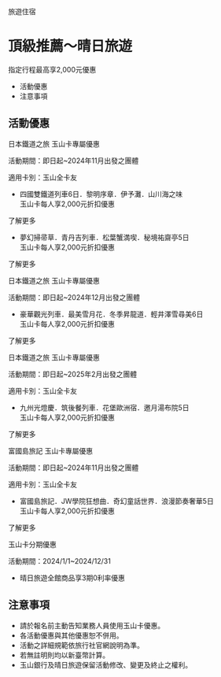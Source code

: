 旅遊住宿

# 頂級推薦～晴日旅遊  

指定行程最高享2,000元優惠

  * 活動優惠
  * 注意事項

## 活動優惠

日本鐵道之旅 玉山卡專屬優惠

活動期間：即日起~2024年11月出發之團體

適用卡別：玉山全卡友

  * 四國雙鐵道列車6日．黎明序章．伊予灘．山川海之味  
玉山卡每人享2,000元折扣優惠

了解更多

  * 夢幻掃帚草．青丹吉列車．松葉蟹満喫．秘境祐齋亭5日  
玉山卡每人享2,000元折扣優惠

了解更多

日本鐵道之旅 玉山卡專屬優惠

活動期間：即日起~2024年12月出發之團體

  * 豪華觀光列車．最美雪月花．冬季昇龍道．輕井澤雪尋美6日  
玉山卡每人享2,000元折扣優惠

了解更多

日本鐵道之旅 玉山卡專屬優惠

活動期間：即日起~2025年2月出發之團體

適用卡別：玉山全卡友

  * 九州光燈慶．筑後餐列車．花堡歐洲宿．邀月湯布院5日  
玉山卡每人享2,000元折扣優惠

了解更多

富國島旅記 玉山卡專屬優惠

活動期間：即日起~2024年11月出發之團體

適用卡別：玉山全卡友

  * 富國島旅記．JW學院狂想曲．奇幻童話世界．浪漫節奏奢華5日  
玉山卡每人享2,000元折扣優惠

了解更多

玉山卡分期優惠

活動期間：2024/1/1~2024/12/31

  * 晴日旅遊全館商品享3期0利率優惠

## 注意事項

  * 請於報名前主動告知業務人員使用玉山卡優惠。
  * 各活動優惠與其他優惠恕不併用。
  * 活動之詳細規範依旅行社官網說明為準。
  * 若無註明則均以新臺幣計算。
  * 玉山銀行及晴日旅遊保留活動修改、變更及終止之權利。


